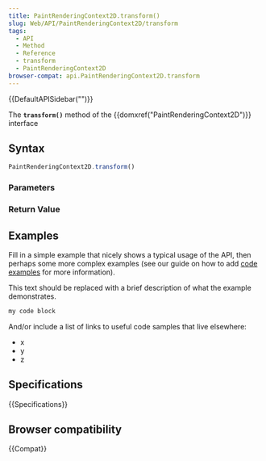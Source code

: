 ```yaml
---
title: PaintRenderingContext2D.transform()
slug: Web/API/PaintRenderingContext2D/transform
tags:
  - API
  - Method
  - Reference
  - transform
  - PaintRenderingContext2D
browser-compat: api.PaintRenderingContext2D.transform
---
```

{{DefaultAPISidebar("")}}

The **`transform()`** method of the {{domxref("PaintRenderingContext2D")}} interface 

## Syntax

```js
PaintRenderingContext2D.transform()
```

### Parameters



### Return Value



## Examples

Fill in a simple example that nicely shows a typical usage of the API, then perhaps some more complex examples (see our guide on how to add [code examples](/en-US/docs/MDN/Contribute/Structures/Code_examples) for more information).

This text should be replaced with a brief description of what the example demonstrates.

```js
my code block
```

And/or include a list of links to useful code samples that live elsewhere:

*   x
*   y
*   z

## Specifications

{{Specifications}}

## Browser compatibility

{{Compat}}


